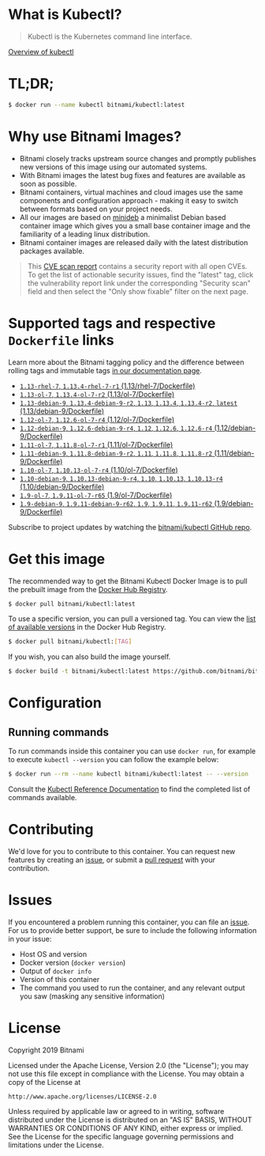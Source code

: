 
# What is Kubectl?

> Kubectl is the Kubernetes command line interface.

[Overview of kubectl](https://kubernetes.io/docs/reference/kubectl/overview/)

# TL;DR;

```bash
$ docker run --name kubectl bitnami/kubectl:latest
```

# Why use Bitnami Images?

* Bitnami closely tracks upstream source changes and promptly publishes new versions of this image using our automated systems.
* With Bitnami images the latest bug fixes and features are available as soon as possible.
* Bitnami containers, virtual machines and cloud images use the same components and configuration approach - making it easy to switch between formats based on your project needs.
* All our images are based on [minideb](https://github.com/bitnami/minideb) a minimalist Debian based container image which gives you a small base container image and the familiarity of a leading linux distribution.
* Bitnami container images are released daily with the latest distribution packages available.


> This [CVE scan report](https://quay.io/repository/bitnami/kubectl?tab=tags) contains a security report with all open CVEs. To get the list of actionable security issues, find the "latest" tag, click the vulnerability report link under the corresponding "Security scan" field and then select the "Only show fixable" filter on the next page.

# Supported tags and respective `Dockerfile` links

Learn more about the Bitnami tagging policy and the difference between rolling tags and immutable tags [in our documentation page](https://docs.bitnami.com/containers/how-to/understand-rolling-tags-containers/).


* [`1.13-rhel-7`, `1.13.4-rhel-7-r1` (1.13/rhel-7/Dockerfile)](https://github.com/bitnami/bitnami-docker-kubectl/blob/1.13.4-rhel-7-r1/1.13/rhel-7/Dockerfile)
* [`1.13-ol-7`, `1.13.4-ol-7-r2` (1.13/ol-7/Dockerfile)](https://github.com/bitnami/bitnami-docker-kubectl/blob/1.13.4-ol-7-r2/1.13/ol-7/Dockerfile)
* [`1.13-debian-9`, `1.13.4-debian-9-r2`, `1.13`, `1.13.4`, `1.13.4-r2`, `latest` (1.13/debian-9/Dockerfile)](https://github.com/bitnami/bitnami-docker-kubectl/blob/1.13.4-debian-9-r2/1.13/debian-9/Dockerfile)
* [`1.12-ol-7`, `1.12.6-ol-7-r4` (1.12/ol-7/Dockerfile)](https://github.com/bitnami/bitnami-docker-kubectl/blob/1.12.6-ol-7-r4/1.12/ol-7/Dockerfile)
* [`1.12-debian-9`, `1.12.6-debian-9-r4`, `1.12`, `1.12.6`, `1.12.6-r4` (1.12/debian-9/Dockerfile)](https://github.com/bitnami/bitnami-docker-kubectl/blob/1.12.6-debian-9-r4/1.12/debian-9/Dockerfile)
* [`1.11-ol-7`, `1.11.8-ol-7-r1` (1.11/ol-7/Dockerfile)](https://github.com/bitnami/bitnami-docker-kubectl/blob/1.11.8-ol-7-r1/1.11/ol-7/Dockerfile)
* [`1.11-debian-9`, `1.11.8-debian-9-r2`, `1.11`, `1.11.8`, `1.11.8-r2` (1.11/debian-9/Dockerfile)](https://github.com/bitnami/bitnami-docker-kubectl/blob/1.11.8-debian-9-r2/1.11/debian-9/Dockerfile)
* [`1.10-ol-7`, `1.10.13-ol-7-r4` (1.10/ol-7/Dockerfile)](https://github.com/bitnami/bitnami-docker-kubectl/blob/1.10.13-ol-7-r4/1.10/ol-7/Dockerfile)
* [`1.10-debian-9`, `1.10.13-debian-9-r4`, `1.10`, `1.10.13`, `1.10.13-r4` (1.10/debian-9/Dockerfile)](https://github.com/bitnami/bitnami-docker-kubectl/blob/1.10.13-debian-9-r4/1.10/debian-9/Dockerfile)
* [`1.9-ol-7`, `1.9.11-ol-7-r65` (1.9/ol-7/Dockerfile)](https://github.com/bitnami/bitnami-docker-kubectl/blob/1.9.11-ol-7-r65/1.9/ol-7/Dockerfile)
* [`1.9-debian-9`, `1.9.11-debian-9-r62`, `1.9`, `1.9.11`, `1.9.11-r62` (1.9/debian-9/Dockerfile)](https://github.com/bitnami/bitnami-docker-kubectl/blob/1.9.11-debian-9-r62/1.9/debian-9/Dockerfile)

Subscribe to project updates by watching the [bitnami/kubectl GitHub repo](https://github.com/bitnami/bitnami-docker-kubectl).

# Get this image

The recommended way to get the Bitnami Kubectl Docker Image is to pull the prebuilt image from the [Docker Hub Registry](https://hub.docker.com/r/bitnami/kubectl).

```bash
$ docker pull bitnami/kubectl:latest
```

To use a specific version, you can pull a versioned tag. You can view the [list of available versions](https://hub.docker.com/r/bitnami/kubectl/tags/) in the Docker Hub Registry.

```bash
$ docker pull bitnami/kubectl:[TAG]
```

If you wish, you can also build the image yourself.

```bash
$ docker build -t bitnami/kubectl:latest https://github.com/bitnami/bitnami-docker-kubectl.git
```

# Configuration

## Running commands

To run commands inside this container you can use `docker run`, for example to execute `kubectl --version` you can follow the example below:

```bash
$ docker run --rm --name kubectl bitnami/kubectl:latest -- --version
```

Consult the [Kubectl Reference Documentation](https://kubernetes.io/docs/reference/generated/kubectl/kubectl-commands) to find the completed list of commands available.

# Contributing

We'd love for you to contribute to this container. You can request new features by creating an [issue](https://github.com/bitnami/bitnami-docker-kubectl/issues), or submit a [pull request](https://github.com/bitnami/bitnami-docker-kubectl/pulls) with your contribution.

# Issues

If you encountered a problem running this container, you can file an [issue](https://github.com/bitnami/bitnami-docker-kubectl/issues). For us to provide better support, be sure to include the following information in your issue:

- Host OS and version
- Docker version (`docker version`)
- Output of `docker info`
- Version of this container
- The command you used to run the container, and any relevant output you saw (masking any sensitive information)

# License

Copyright 2019 Bitnami

Licensed under the Apache License, Version 2.0 (the "License");
you may not use this file except in compliance with the License.
You may obtain a copy of the License at

    http://www.apache.org/licenses/LICENSE-2.0

Unless required by applicable law or agreed to in writing, software
distributed under the License is distributed on an "AS IS" BASIS,
WITHOUT WARRANTIES OR CONDITIONS OF ANY KIND, either express or implied.
See the License for the specific language governing permissions and
limitations under the License.
